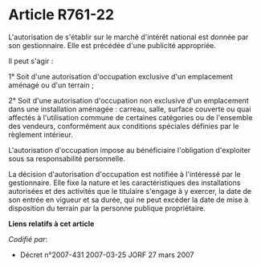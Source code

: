 # Article R761-22

L'autorisation de s'établir sur le marché d'intérêt national est donnée par son gestionnaire. Elle est précédée d'une
publicité appropriée.

Il peut s'agir :

1° Soit d'une autorisation d'occupation exclusive d'un emplacement aménagé ou d'un terrain ;

2° Soit d'une autorisation d'occupation non exclusive d'un emplacement dans une installation aménagée : carreau, salle,
surface couverte ou quai affectés à l'utilisation commune de certaines catégories ou de l'ensemble des vendeurs, conformément
aux conditions spéciales définies par le règlement intérieur.

L'autorisation d'occupation impose au bénéficiaire l'obligation d'exploiter sous sa responsabilité personnelle.

La décision d'autorisation d'occupation est notifiée à l'intéressé par le gestionnaire. Elle fixe la nature et les
caractéristiques des installations autorisées et des activités que le titulaire s'engage à y exercer, la date de son entrée
en vigueur et sa durée, qui ne peut excéder la date de mise à disposition du terrain par la personne publique propriétaire.

**Liens relatifs à cet article**

_Codifié par_:

  - Décret n°2007-431 2007-03-25 JORF 27 mars 2007
